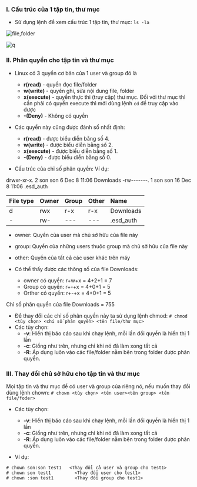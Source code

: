 ### I. Cấu trúc của 1 tập tin, thư mục
- Sử dụng lệnh để xem cấu trúc 1 tập tin, thư mục: `ls -la`

![file,folder](https://f5-zpcloud.zdn.vn/472880971421980373/f5bbe63bd6a91df744b8.jpg)

![q](https://f4-zpcloud.zdn.vn/5998270238706322861/d2726983a211694f3000.jpg)

### II. Phân quyền cho tập tin và thư mục

- Linux có 3 quyền cơ bản của 1 user và group đó là
  - **r(read)** - quyền đọc file/folder
  - **w(write)** - quyền ghi, sửa nội dung file, folder
  - **x(execute)** - quyền thực thi (truy cập) thư mục. Đối với thư mục thì cần phải có quyền execute thì mới dùng lệnh `cd` để truy cập vào được
  - **-(Deny)** - Không có quyền

- Các quyền này cũng được đánh số nhất định:
  - **r(read)** - được biểu diễn bằng số 4.
  - **w(write)** - được biểu diễn bằng số 2.
  - **x(execute)** - được biểu diễn bằng số 1.
  - **-(Deny)** - được biểu diễn bằng số 0.

- Cấu trúc của chỉ số phân quyền:
Ví dụ:

drwxr-xr-x.  2 son  son     6 Dec  8 11:06 Downloads
-rw-------.  1 son  son    16 Dec  8 11:06 .esd_auth

| File type| Owner       | Group      | Other | Name      |
| :--------| :---------- | :--------- | :-----|:----------|
| d        | rwx         | r-x        | r-x   | Downloads |
| -        | rw-         | ---        | ---   | .esd_auth |

  - owner: Quyền của user mà chủ sở hữu của file này
  - group: Quyền của những users thuộc group mà chủ sở hữu của file này
  - other: Quyền của tất cả các user khác trên máy

- Có thể thấy được các thông số của file Downloads:
  - owner có quyền: r+w+x = 4+2+1 = 7
  - Group có quyền: r+-+x = 4+0+1 = 5
  - Orther có quyền: r+-+x = 4+0+1 = 5

Chỉ số phân quyền của file Downloads = 755

- Để thay đổi các chỉ số phân quyền này ta sử dụng lệnh chmod:
`# chmod <tùy chọn> <chỉ số phân quyền> <tên file/thư mục>`
- Các tùy chọn: 
  - **-v**: Hiển thị báo cáo sau khi chạy lệnh, mỗi lần đổi quyền là hiển thị 1 lần
  - **-c**: Giống như trên, nhưng chỉ khi nó đã làm xong tất cả
  - **-R**: Áp dụng luôn vào các file/folder nằm bên trong folder được phân quyền.

### III. Thay đổi chủ sở hữu cho tập tin và thư mục

Mọi tập tin và thư mục đề có user và group của riêng nó, nếu muốn thay đổi dùng lệnh chown:
`# chown <tùy chọn> <tên user><tên group> <tên file/foder> `
- Các tùy chọn: 
  - **-v**: Hiển thị báo cáo sau khi chạy lệnh, mỗi lần đổi quyền là hiển thị 1 lần
  - **-c**: Giống như trên, nhưng chỉ khi nó đã làm xong tất cả
  - **-R**: Áp dụng luôn vào các file/folder nằm bên trong folder được phân quyền.

- Ví dụ: 
```
# chown son:son test1   <Thay đổi cả user và group cho test1>
# chown son test1         <Thay đổi user cho test1>
# chown :son test1        <Thay đổi group cho test1>
```
